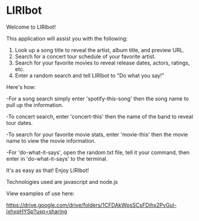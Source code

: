 # LIRIbot

Welcome to LIRIbot!

This application will assist you with the following:

1. Look up a song title to reveal the artist, album title, and preview URL.
2. Search for a concert tour schedule of your favorite artist.
3. Search for your favorite movies to reveal release dates, actors, ratings, etc.
4. Enter a random search and tell LIRIbot to "Do what you say!"

Here's how:

-For a song search simply enter 'spotify-this-song' then the song name to pull up the information.

-To concert search, enter 'concert-this' then the name of the band to reveal tour dates.

-To search for your favorite movie stats, enter 'movie-this' then the movie name to view the movie information.

-For 'do-what-it-says', open the random.txt file, tell it your command, then enter in 'do-what-it-says' to the terminal.

It's as easy as that! Enjoy LIRIbot!

Technologies used are javascript and node.js

View examples of use here:

https://drive.google.com/drive/folders/1CFDAkWpsSCsFDihx2PvGul-jxhxpHYSp?usp=sharing
